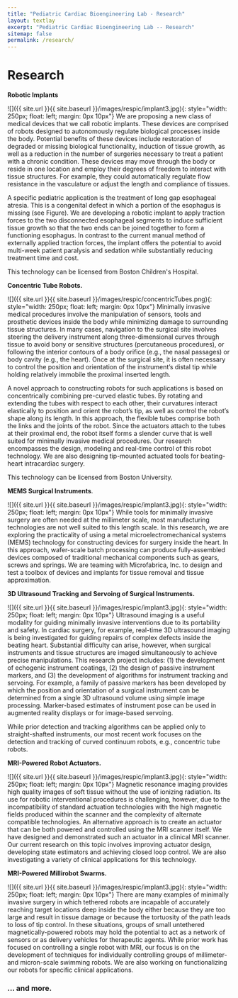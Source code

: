 ```yaml
---
title: "Pediatric Cardiac Bioengineering Lab - Research"
layout: textlay
excerpt: "Pediatric Cardiac Bioengineering Lab -- Research"
sitemap: false
permalink: /research/
---
```


# Research

**Robotic Implants** 

![]({{ site.url }}{{ site.baseurl }}/images/respic/implant3.jpg){: style="width: 250px; float: left; margin: 0px  10px"}
We are proposing a new class of medical devices that we call robotic implants. These devices are comprised of robots designed to autonomously regulate biological processes inside the body. Potential benefits of these devices include restoration of degraded or missing biological functionality, induction of tissue growth, as well as a reduction in the number of surgeries necessary to treat a patient with a chronic condition. These devices may move through the body or reside in one location and employ their degrees of freedom to interact with tissue structures. For example, they could automatically regulate flow resistance in the vasculature or adjust the length and compliance of tissues.


A specific pediatric application is the treatment of long gap esophageal atresia. This is a congenital defect in which a portion of the esophagus is missing (see Figure). We are developing a robotic implant to apply traction forces to the two disconnected esophageal segments to induce sufficient tissue growth so that the two ends can be joined together to form a functioning esophagus. In contrast to the current manual method of externally applied traction forces, the implant offers the potential to avoid multi-week patient paralysis and sedation while substantially reducing treatment time and cost.


This technology can be licensed from Boston Children's Hospital.


**Concentric Tube Robots.** 

![]({{ site.url }}{{ site.baseurl }}/images/respic/concentricTubes.png){: style="width: 250px; float: left; margin: 0px  10px"}
Minimally invasive medical procedures involve the manipulation of sensors, tools and prosthetic devices inside the body while minimizing damage to surrounding tissue structures. In many cases, navigation to the surgical site involves steering the delivery instrument along three-dimensional curves through tissue to avoid bony or sensitive structures (percutaneous procedures), or following the interior contours of a body orifice (e.g., the nasal passages) or body cavity (e.g., the heart). Once at the surgical site, it is often necessary to control the position and orientation of the instrument’s distal tip while holding relatively immobile the proximal inserted length.

A novel approach to constructing robots for such applications is based on concentrically combining pre-curved elastic tubes. By rotating and extending the tubes with respect to each other, their curvatures interact elastically to position and orient the robot’s tip, as well as control the robot’s shape along its length. In this approach, the flexible tubes comprise both the links and the joints of the robot. Since the actuators attach to the tubes at their proximal end, the robot itself forms a slender curve that is well suited for minimally invasive medical procedures. Our research encompasses the design, modeling and real-time control of this robot technology. We are also designing tip-mounted actuated tools for beating-heart intracardiac surgery.

This technology can be licensed from Boston University.

**MEMS Surgical Instruments**.

![]({{ site.url }}{{ site.baseurl }}/images/respic/implant3.jpg){: style="width: 250px; float: left; margin: 0px  10px"}
While tools for minimally invasive surgery are often needed at the millimeter scale, most manufacturing technologies are not well suited to this length scale. In this research, we are exploring the practicality of using a metal microelectromechanical systems (MEMS) technology for constructing devices for surgery inside the heart. In this approach, wafer-scale batch processing can produce fully-assembled devices composed of traditional mechanical components such as gears, screws and springs. We are teaming with Microfabrica, Inc. to design and test a toolbox of devices and implants for tissue removal and tissue approximation.

**3D Ultrasound Tracking and Servoing of Surgical Instruments.** 

![]({{ site.url }}{{ site.baseurl }}/images/respic/implant3.jpg){: style="width: 250px; float: left; margin: 0px  10px"}
Ultrasound imaging is a useful modality for guiding minimally invasive interventions due to its portability and safety. In cardiac surgery, for example, real-time 3D ultrasound imaging is being investigated for guiding repairs of complex defects inside the beating heart. Substantial difficulty can arise, however, when surgical instruments and tissue structures are imaged simultaneously to achieve precise manipulations. This research project includes: (1) the development of echogenic instrument coatings, (2) the design of passive instrument markers, and (3) the development of algorithms for instrument tracking and servoing. For example, a family of passive markers has been developed by which the position and orientation of a surgical instrument can be determined from a single 3D ultrasound volume using simple image processing. Marker-based estimates of instrument pose can be used in augmented reality displays or for image-based servoing.

While prior detection and tracking algorithms can be applied only to straight-shafted instruments, our most recent work focuses on the detection and tracking of curved continuum robots, e.g., concentric tube robots.


**MRI-Powered Robot Actuators.**  

![]({{ site.url }}{{ site.baseurl }}/images/respic/implant3.jpg){: style="width: 250px; float: left; margin: 0px  10px"}
Magnetic resonance imaging provides high quality images of soft tissue without the use of ionizing radiation. Its use for robotic interventional procedures is challenging, however, due to the incompatibility of standard actuation technologies with the high magnetic fields produced within the scanner and the complexity of alternate compatible technologies. An alternative approach is to create an actuator that can be both powered and controlled using the MRI scanner itself. We have designed and demonstrated such an actuator in a clinical MRI scanner. Our current research on this topic involves improving actuator design, developing state estimators and achieving closed loop control. We are also investigating a variety of clinical applications for this technology.


**MRI-Powered Millirobot Swarms.** 

![]({{ site.url }}{{ site.baseurl }}/images/respic/implant3.jpg){: style="width: 250px; float: left; margin: 0px  10px"}
There are many examples of minimally invasive surgery in which tethered robots are incapable of accurately reaching target locations deep inside the body either because they are too large and result in tissue damage or because the tortuosity of the path leads to loss of tip control. In these situations, groups of small untethered magnetically-powered robots may hold the potential to act as a network of sensors or as delivery vehicles for therapeutic agents. While prior work has focused on controlling a single robot with MRI, our focus is on the development of techniques for individually controlling groups of millimeter- and micron-scale swimming robots. We are also working on functionalizing our robots for specific clinical applications.


### ... and more.
